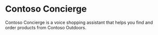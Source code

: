 # Contoso Concierge
Contoso Concierge is a voice shopping assistant that helps you find and order products from Contoso Outdoors.